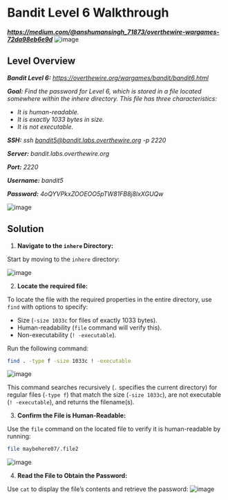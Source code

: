 # Bandit Level 6 Walkthrough
***https://medium.com/@anshumansingh_71873/overthewire-wargames-72da98eb6e9d***
![image](https://github.com/user-attachments/assets/a8178ea6-c6b2-41da-84df-4961e0c72639)

## Level Overview
***Bandit Level 6:** https://overthewire.org/wargames/bandit/bandit6.html*

***Goal:** Find the password for Level 6, which is stored in a file located somewhere within the inhere directory. This file has three characteristics:*

- *It is human-readable.*
- *It is exactly 1033 bytes in size.*
- *It is not executable.*

***SSH:** ssh bandit5@bandit.labs.overthewire.org -p 2220*

***Server:** bandit.labs.overthewire.org*

***Port:** 2220*

***Username:** bandit5*

***Password:** 4oQYVPkxZOOEOO5pTW81FB8j8lxXGUQw*

![image](https://github.com/user-attachments/assets/58f8f656-c10c-4384-b5a4-440ebb7c85d4)

## Solution
1. **Navigate to the `inhere` Directory:**
   
Start by moving to the `inhere` directory:

![image](https://github.com/user-attachments/assets/3ba2e769-6c28-466f-9467-4742f7e89567)

2. **Locate the required file:**
   
To locate the file with the required properties in the entire directory, use `find` with options to specify:

- Size (`-size 1033c` for files of exactly 1033 bytes).
- Human-readability (`file` command will verify this).
- Non-executability (`! -executable`).

Run the following command:

```bash
find . -type f -size 1033c ! -executable
```
![image](https://github.com/user-attachments/assets/855333d1-b91c-4138-a400-7f07f49f7303)

This command searches recursively (`.` specifies the current directory) for regular files (`-type f`) that match the size (`-size 1033c`), are not executable (`! -executable`), and returns the filename(s).

3. **Confirm the File is Human-Readable:**
   
Use the `file` command on the located file to verify it is human-readable by running:

```bash
file maybehere07/.file2
```
![image](https://github.com/user-attachments/assets/164b5635-213a-4a06-8643-d5e210d1b091)

4. **Read the File to Obtain the Password:**
   
Use `cat` to display the file’s contents and retrieve the password:
![image](https://github.com/user-attachments/assets/f3940edb-2421-4605-bf19-e25eba64439f)
